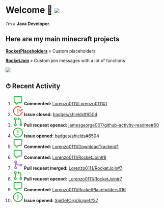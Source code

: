 # Welcome 👋 ![](https://hit.yhype.me/github/profile?user_id=69311874)

I'm a **Java Developer**.

## Here are my main minecraft projects

**[RocketPlaceholders](https://github.com/Lorenzo0111/RocketPlaceholders)** » Custom placeholders

**[RocketJoin](https://github.com/Lorenzo0111/RocketJoin)** » Custom join messages with a lot of functions

[![](https://github-readme-stats.vercel.app/api?username=Lorenzo0111&show_icons=true&count_private=true)](https://github.com/Lorenzo0111)

## ⏱ Recent Activity

<!--RECENT_ACTIVITY:last_update-->

<!--RECENT_ACTIVITY:start-->
1. ![comment] **Commented:** [Lorenzo0111/Lorenzo0111#1](https://github.com/Lorenzo0111/Lorenzo0111/issues/1)
2. ![issueClosed] **Issue closed:** [badges/shields#6504](https://github.com/badges/shields/issues/6504)
3. ![pullRequestOpened] **Pull request opened:** [jamesgeorge007/github-activity-readme#60](https://github.com/jamesgeorge007/github-activity-readme/pull/60)
4. ![issueOpened] **Issue opened:** [badges/shields#6504](https://github.com/badges/shields/issues/6504)
5. ![comment] **Commented:** [Lorenzo0111/DownloadTracker#1](https://github.com/Lorenzo0111/DownloadTracker/issues/1)
6. ![comment] **Commented:** [Lorenzo0111/RocketJoin#8](https://github.com/Lorenzo0111/RocketJoin/issues/8)
7. ![pullRequestMerged] **Pull request merged:** [Lorenzo0111/RocketJoin#7](https://github.com/Lorenzo0111/RocketJoin/pull/7)
8. ![pullRequestOpened] **Pull request opened:** [Lorenzo0111/RocketJoin#7](https://github.com/Lorenzo0111/RocketJoin/pull/7)
9. ![comment] **Commented:** [Lorenzo0111/RocketPlaceholders#16](https://github.com/Lorenzo0111/RocketPlaceholders/issues/16)
10. ![issueOpened] **Issue opened:** [SpiGetOrg/Spiget#37](https://github.com/SpiGetOrg/Spiget/issues/37)
<!--RECENT_ACTIVITY:end-->

[issueOpened]: https://github.com/Lorenzo0111/Lorenzo0111/raw/main/media/IssueOpened.svg
[issueClosed]: https://github.com/Lorenzo0111/Lorenzo0111/raw/main/media/IssueClosed.svg
[pullRequestOpened]: https://github.com/Lorenzo0111/Lorenzo0111/raw/main/media/PullRequestOpened.svg
[pullRequestClosed]: https://github.com/Lorenzo0111/Lorenzo0111/raw/main/media/PullRequestClosed.svg
[pullRequestMerged]: https://github.com/Lorenzo0111/Lorenzo0111/raw/main/media/PullRequestMerged.svg
[comment]: https://github.com/Lorenzo0111/Lorenzo0111/raw/main/media/Comment.svg
